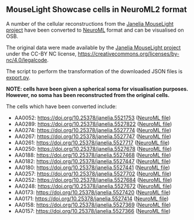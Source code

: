 ## MouseLight Showcase cells in NeuroML2 format

A number of the cellular reconstructions from the [Janelia MouseLight project](https://www.janelia.org/project-team/mouselight)
 have been converted to [NeuroML](http://www.neuroml.org) format and can be visualised on OSB. 

The original data were made available by the [Janelia MouseLight project](https://www.janelia.org/project-team/mouselight) 
under the CC-BY NC license, https://creativecommons.org/licenses/by-nc/4.0/legalcode. 

The script to perform the transformation of the downloaded JSON files is 
[export.py](https://github.com/OpenSourceBrain/MouseLightShowcase/blob/master/JSON/export.py).

**NOTE: cells have been given a spherical soma for visualisation purposes. However, 
no soma has been reconstructed from the original cells.**

The cells which have been converted include:
- AA0052: https://doi.org/10.25378/janelia.5521753 ([NeuroML file](../NeuroML2/AA0052.cell.nml))
- AA0289: https://doi.org/10.25378/janelia.5527822 ([NeuroML file](../NeuroML2/AA0289.cell.nml))
- AA0274: https://doi.org/10.25378/janelia.5527774 ([NeuroML file](../NeuroML2/AA0274.cell.nml))
- AA0267: https://doi.org/10.25378/janelia.5527747 ([NeuroML file](../NeuroML2/AA0267.cell.nml))
- AA0261: https://doi.org/10.25378/janelia.5527717 ([NeuroML file](../NeuroML2/AA0261.cell.nml))
- AA0250: https://doi.org/10.25378/janelia.5527678 ([NeuroML file](../NeuroML2/AA0250.cell.nml))
- AA0188: https://doi.org/10.25378/janelia.5527468 ([NeuroML file](../NeuroML2/AA0188.cell.nml))
- AA0182: https://doi.org/10.25378/janelia.5527447 ([NeuroML file](../NeuroML2/AA0182.cell.nml))
- AA0180: https://doi.org/10.25378/janelia.5527441 ([NeuroML file](../NeuroML2/AA0180.cell.nml))
- AA0257: https://doi.org/10.25378/janelia.5527702 ([NeuroML file](../NeuroML2/AA0257.cell.nml))
- AA0252: https://doi.org/10.25378/janelia.5527684 ([NeuroML file](../NeuroML2/AA0252.cell.nml))
- AA0248: https://doi.org/10.25378/janelia.5527672 ([NeuroML file](../NeuroML2/AA0248.cell.nml))
- AA0173: https://doi.org/10.25378/janelia.5527420 ([NeuroML file](../NeuroML2/AA0173.cell.nml))
- AA0171: https://doi.org/10.25378/janelia.5527414 ([NeuroML file](../NeuroML2/AA0171.cell.nml))
- AA0158: https://doi.org/10.25378/janelia.5527369 ([NeuroML file](../NeuroML2/AA0158.cell.nml))
- AA0157: https://doi.org/10.25378/janelia.5527366 ([NeuroML file](../NeuroML2/AA0157.cell.nml))
